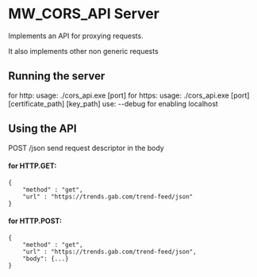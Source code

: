 # MW_CORS_API Server
Implements an API for proxying requests.

It also implements other non generic requests

## Running the server
for http:
        usage: ./cors_api.exe [port] 
for https:
        usage: ./cors_api.exe [port] [certificate_path] [key_path]
use: --debug for enabling localhost

## Using the API

POST /json 
send request descriptor in the body

#### for HTTP.GET:
    {
        "method" : "get",
        "url" : "https://trends.gab.com/trend-feed/json"
    }

#### for HTTP.POST:
    {
        "method" : "get",
        "url" : "https://trends.gab.com/trend-feed/json",
        "body": {...}
    }
